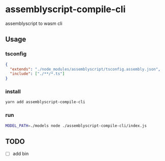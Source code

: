 # assemblyscript-compile-cli
assemblyscript to wasm cli

## Usage

### tsconfig

```json
{
  "extends": "./node_modules/assemblyscript/tsconfig.assembly.json",
  "include": ["./**/*.ts"]
}
```

### install

```bash
yarn add assemblyscript-compile-cli
```

### run

```bash
MODEL_PATH=./models node ./assemblyscript-compile-cli/index.js
```

## TODO

* [ ] add bin
